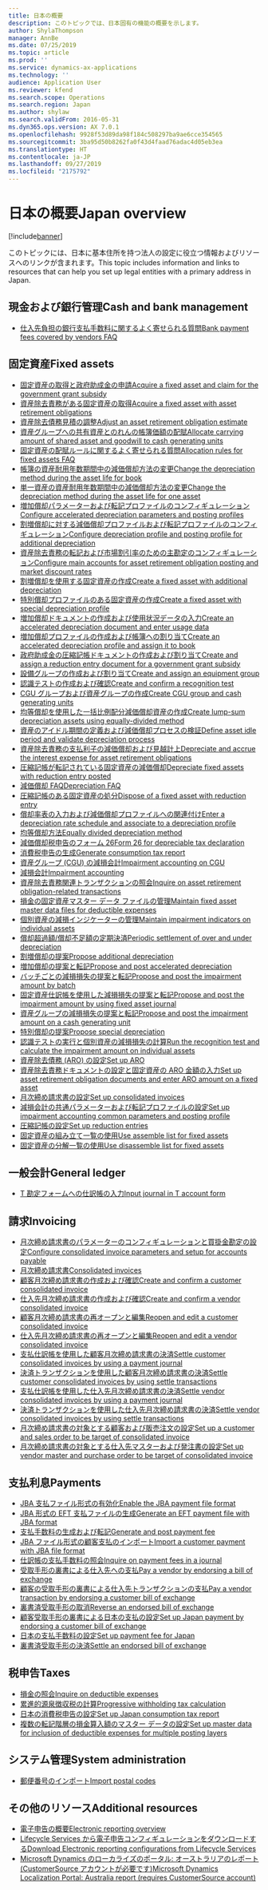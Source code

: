 ```yaml
---
title: 日本の概要
description: このトピックでは、日本固有の機能の概要を示します。
author: ShylaThompson
manager: AnnBe
ms.date: 07/25/2019
ms.topic: article
ms.prod: ''
ms.service: dynamics-ax-applications
ms.technology: ''
audience: Application User
ms.reviewer: kfend
ms.search.scope: Operations
ms.search.region: Japan
ms.author: shylaw
ms.search.validFrom: 2016-05-31
ms.dyn365.ops.version: AX 7.0.1
ms.openlocfilehash: 9928f53d89da98f184c508297ba9ae6cce354565
ms.sourcegitcommit: 3ba95d50b8262fa0f43d4faad76adac4d05eb3ea
ms.translationtype: HT
ms.contentlocale: ja-JP
ms.lasthandoff: 09/27/2019
ms.locfileid: "2175792"
---
```

# <a name="japan-overview"></a><span data-ttu-id="f7412-103">日本の概要</span><span class="sxs-lookup"><span data-stu-id="f7412-103">Japan overview</span></span>

[!include[banner](../includes/banner.md)]

<span data-ttu-id="f7412-104">このトピックには、日本に基本住所を持つ法人の設定に役立つ情報およびリソースへのリンクが含まれます。</span><span class="sxs-lookup"><span data-stu-id="f7412-104">This topic includes information and links to resources that can help you set up legal entities with a primary address in Japan.</span></span>

## <a name="cash-and-bank-management"></a><span data-ttu-id="f7412-105">現金および銀行管理</span><span class="sxs-lookup"><span data-stu-id="f7412-105">Cash and bank management</span></span>

-  [<span data-ttu-id="f7412-106">仕入先負担の銀行支払手数料に関するよく寄せられる質問</span><span class="sxs-lookup"><span data-stu-id="f7412-106">Bank payment fees covered by vendors FAQ</span></span>](apac-jpn-bank-payment-fees-vendors.md)

## <a name="fixed-assets"></a><span data-ttu-id="f7412-107">固定資産</span><span class="sxs-lookup"><span data-stu-id="f7412-107">Fixed assets</span></span>
-  [<span data-ttu-id="f7412-108">固定資産の取得と政府助成金の申請</span><span class="sxs-lookup"><span data-stu-id="f7412-108">Acquire a fixed asset and claim for the government grant subsidy</span></span>](tasks/acquire-fixed-asset-claim-government-grant-subsidy.md)
-  [<span data-ttu-id="f7412-109">資産除去責務がある固定資産の取得</span><span class="sxs-lookup"><span data-stu-id="f7412-109">Acquire a fixed asset with asset retirement obligations</span></span>](tasks/acquire-fixed-asset-asset-retirement-obligations.md)
-  [<span data-ttu-id="f7412-110">資産除去債務見積の調整</span><span class="sxs-lookup"><span data-stu-id="f7412-110">Adjust an asset retirement obligation estimate</span></span>](tasks/adjustment-asset-retirement-obligation-estimate.md)
-  [<span data-ttu-id="f7412-111">資産グループへの共有資産とのれんの帳簿価額の配賦</span><span class="sxs-lookup"><span data-stu-id="f7412-111">Allocate carrying amount of shared asset and goodwill to cash generating units</span></span>](tasks/allocate-carrying-amount.md)
-  [<span data-ttu-id="f7412-112">固定資産の配賦ルールに関するよく寄せられる質問</span><span class="sxs-lookup"><span data-stu-id="f7412-112">Allocation rules for fixed assets FAQ</span></span>](apac-jpn-allocation-rules-fixed-assets.md)
-  [<span data-ttu-id="f7412-113">帳簿の資産耐用年数期間中の減価償却方法の変更</span><span class="sxs-lookup"><span data-stu-id="f7412-113">Change the depreciation method during the asset life for book</span></span>](tasks/change-depreciation-method-during-asset-life-book.md)
-  [<span data-ttu-id="f7412-114">単一資産の資産耐用年数期間中の減価償却方法の変更</span><span class="sxs-lookup"><span data-stu-id="f7412-114">Change the depreciation method during the asset life for one asset</span></span>](tasks/change-depreciation-method-during-asset-life-one-asset.md)
-  [<span data-ttu-id="f7412-115">増加償却パラメーターおよび転記プロファイルのコンフィギュレーション</span><span class="sxs-lookup"><span data-stu-id="f7412-115">Configure accelerated depreciation parameters and posting profiles</span></span>](tasks/accelerated-depreciation-posting-profiles.md)
-  [<span data-ttu-id="f7412-116">割増償却に対する減価償却プロファイルおよび転記プロファイルのコンフィギュレーション</span><span class="sxs-lookup"><span data-stu-id="f7412-116">Configure depreciation profile and posting profile for additional depreciation</span></span>](tasks/consolidated-invoice-parameters-setup-accounts-payable.md)
-  [<span data-ttu-id="f7412-117">資産除去責務の転記および市場割引率のための主勘定のコンフィギュレーション</span><span class="sxs-lookup"><span data-stu-id="f7412-117">Configure main accounts for asset retirement obligation posting and market discount rates</span></span>](tasks/configure-main-accounts-asset-retirement.md)
-  [<span data-ttu-id="f7412-118">割増償却を使用する固定資産の作成</span><span class="sxs-lookup"><span data-stu-id="f7412-118">Create a fixed asset with additional depreciation</span></span>](tasks/create-fixed-asset-additional-depreciation.md)
-  [<span data-ttu-id="f7412-119">特別償却プロファイルのある固定資産の作成</span><span class="sxs-lookup"><span data-stu-id="f7412-119">Create a fixed asset with special depreciation profile</span></span>](tasks/create-fixed-asset-special-depreciation-profile.md)
-  [<span data-ttu-id="f7412-120">増加償却ドキュメントの作成および使用状況データの入力</span><span class="sxs-lookup"><span data-stu-id="f7412-120">Create an accelerated depreciation document and enter usage data</span></span>](tasks/create-accelerated-depreciation-document-enter-usage-data.md)
-  [<span data-ttu-id="f7412-121">増加償却プロファイルの作成および帳簿への割り当て</span><span class="sxs-lookup"><span data-stu-id="f7412-121">Create an accelerated depreciation profile and assign it to book</span></span>](tasks/create-accelerated-depreciation-profile-assign-it-book.md)
-  [<span data-ttu-id="f7412-122">政府助成金の圧縮記帳ドキュメントの作成および割り当て</span><span class="sxs-lookup"><span data-stu-id="f7412-122">Create and assign a reduction entry document for a government grant subsidy</span></span>](tasks/create-assign-reduction-document.md)
-  [<span data-ttu-id="f7412-123">設備グループの作成および割り当て</span><span class="sxs-lookup"><span data-stu-id="f7412-123">Create and assign an equipment group</span></span>](tasks/create-assign-equipment-group.md)
-  [<span data-ttu-id="f7412-124">認識テストの作成および確認</span><span class="sxs-lookup"><span data-stu-id="f7412-124">Create and confirm a recognition test</span></span>](tasks/create-confirm-recognition-test.md)
-  [<span data-ttu-id="f7412-125">CGU グループおよび資産グループの作成</span><span class="sxs-lookup"><span data-stu-id="f7412-125">Create CGU group and cash generating units</span></span>](tasks/create-cgu-group-cash-generating-units.md)
-  [<span data-ttu-id="f7412-126">均等償却を使用した一括比例配分減価償却資産の作成</span><span class="sxs-lookup"><span data-stu-id="f7412-126">Create lump-sum depreciation assets using equally-divided method</span></span>](tasks/create-lump-sum-depreciation-assets-equally-divided-method.md)
-  [<span data-ttu-id="f7412-127">資産のアイドル期間の定義および減価償却プロセスの検証</span><span class="sxs-lookup"><span data-stu-id="f7412-127">Define asset idle period and validate depreciation process</span></span>](tasks/define-asset-idle-period-validate-depreciation-process.md)
-  [<span data-ttu-id="f7412-128">資産除去責務の支払利子の減価償却および見越計上</span><span class="sxs-lookup"><span data-stu-id="f7412-128">Depreciate and accrue the interest expense for asset retirement obligations</span></span>](tasks/depreciate-accrue-interest-expense.md)
-  [<span data-ttu-id="f7412-129">圧縮記帳が転記されている固定資産の減価償却</span><span class="sxs-lookup"><span data-stu-id="f7412-129">Depreciate fixed assets with reduction entry posted</span></span>](tasks/depreciation-fixed-assets-reduction-entry-posted.md)
-  [<span data-ttu-id="f7412-130">減価償却 FAQ</span><span class="sxs-lookup"><span data-stu-id="f7412-130">Depreciation FAQ</span></span>](apac-jpn-fixed-asset-depreciation.md)
-  [<span data-ttu-id="f7412-131">圧縮記帳のある固定資産の処分</span><span class="sxs-lookup"><span data-stu-id="f7412-131">Dispose of a fixed asset with reduction entry</span></span>](tasks/dispose-fixed-asset-reduction-entry.md)
-  [<span data-ttu-id="f7412-132">償却率表の入力および減価償却プロファイルへの関連付け</span><span class="sxs-lookup"><span data-stu-id="f7412-132">Enter a depreciation rate schedule and associate to a depreciation profile</span></span>](tasks/enter-depreciation-rate-schedule.md)
-  [<span data-ttu-id="f7412-133">均等償却方法</span><span class="sxs-lookup"><span data-stu-id="f7412-133">Equally divided depreciation method</span></span>](apac-jpn-equally-divided-depreciation-method.md)
-  [<span data-ttu-id="f7412-134">減価償却税申告のフォーム 26</span><span class="sxs-lookup"><span data-stu-id="f7412-134">Form 26 for depreciable tax declaration</span></span>](tasks/jp-00027-form-26-depreciable-tax-declaration.md)
-  [<span data-ttu-id="f7412-135">消費税申告の生成</span><span class="sxs-lookup"><span data-stu-id="f7412-135">Generate consumption tax report</span></span>](tasks/japan-consumption-tax-report.md)
-  [<span data-ttu-id="f7412-136">資産グループ (CGU) の減損会計</span><span class="sxs-lookup"><span data-stu-id="f7412-136">Impairment accounting on CGU</span></span>](apac-jpn-impairment-accounting-cash-generating-unit.md)
-  [<span data-ttu-id="f7412-137">減損会計</span><span class="sxs-lookup"><span data-stu-id="f7412-137">Impairment accounting</span></span>](apac-jpn-impairment-accounting-fixed-assets.md)
-  [<span data-ttu-id="f7412-138">資産除去責務関連トランザクションの照会</span><span class="sxs-lookup"><span data-stu-id="f7412-138">Inquire on asset retirement obligation-related transactions</span></span>](tasks/inquiries-asset-retirement-obligation.md)
-  [<span data-ttu-id="f7412-139">損金の固定資産マスター データ ファイルの管理</span><span class="sxs-lookup"><span data-stu-id="f7412-139">Maintain fixed asset master data files for deductible expenses</span></span>](tasks/maintain-fixed-asset-master-data-files-deductible-expenses.md)
-  [<span data-ttu-id="f7412-140">個別資産の減損インジケーターの管理</span><span class="sxs-lookup"><span data-stu-id="f7412-140">Maintain impairment indicators on individual assets</span></span>](tasks/maintain-impairment-indicators-individual-assets.md)
-  [<span data-ttu-id="f7412-141">償却超過額/償却不足額の定期決済</span><span class="sxs-lookup"><span data-stu-id="f7412-141">Periodic settlement of over and under depreciation</span></span>](tasks/periodic-settlement-over-under-depreciation.md)
-  [<span data-ttu-id="f7412-142">割増償却の提案</span><span class="sxs-lookup"><span data-stu-id="f7412-142">Propose additional depreciation</span></span>](tasks/propose-additional-depreciation.md)
-  [<span data-ttu-id="f7412-143">増加償却の提案と転記</span><span class="sxs-lookup"><span data-stu-id="f7412-143">Propose and post accelerated depreciation</span></span>](tasks/propose-post-accelerated-depreciation.md)
-  [<span data-ttu-id="f7412-144">バッチごとの減損損失の提案と転記</span><span class="sxs-lookup"><span data-stu-id="f7412-144">Propose and post the impairment amount by batch</span></span>](tasks/propose-post-impairment-amount-batch.md)
-  [<span data-ttu-id="f7412-145">固定資産仕訳帳を使用した減損損失の提案と転記</span><span class="sxs-lookup"><span data-stu-id="f7412-145">Propose and post the impairment amount by using fixed asset journal</span></span>](tasks/propose-post-impairment-amount-fixed-asset-journal.md)
-  [<span data-ttu-id="f7412-146">資産グループの減損損失の提案と転記</span><span class="sxs-lookup"><span data-stu-id="f7412-146">Propose and post the impairment amount on a cash generating unit</span></span>](tasks/propose-post-impairment-amount-cash-generating-unit.md)
-  [<span data-ttu-id="f7412-147">特別償却の提案</span><span class="sxs-lookup"><span data-stu-id="f7412-147">Propose special depreciation</span></span>](tasks/propose-special-depreciation.md)
-  [<span data-ttu-id="f7412-148">認識テストの実行と個別資産の減損損失の計算</span><span class="sxs-lookup"><span data-stu-id="f7412-148">Run the recognition test and calculate the impairment amount on individual assets</span></span>](tasks/run-recognition-test-calculate.md)
-  [<span data-ttu-id="f7412-149">資産除去債務 (ARO) の設定</span><span class="sxs-lookup"><span data-stu-id="f7412-149">Set up ARO</span></span>](apac-jpn-asset-retirement-obligation-fixed-assets.md)
-  [<span data-ttu-id="f7412-150">資産除去責務ドキュメントの設定と固定資産の ARO 金額の入力</span><span class="sxs-lookup"><span data-stu-id="f7412-150">Set up asset retirement obligation documents and enter ARO amount on a fixed asset</span></span>](tasks/set-up-asset-retirement-obligation.md)
-  [<span data-ttu-id="f7412-151">月次締め請求書の設定</span><span class="sxs-lookup"><span data-stu-id="f7412-151">Set up consolidated invoices</span></span>](tasks/set-up-consolidated-invoices.md)
-  [<span data-ttu-id="f7412-152">減損会計の共通パラメーターおよび転記プロファイルの設定</span><span class="sxs-lookup"><span data-stu-id="f7412-152">Set up impairment accounting common parameters and posting profile</span></span>](tasks/impairment-accounting.md)
-  [<span data-ttu-id="f7412-153">圧縮記帳の設定</span><span class="sxs-lookup"><span data-stu-id="f7412-153">Set up reduction entries</span></span>](apac-jpn-reduction-entry-fixed-assets.md)
-  [<span data-ttu-id="f7412-154">固定資産の組み立て一覧の使用</span><span class="sxs-lookup"><span data-stu-id="f7412-154">Use assemble list for fixed assets</span></span>](tasks/use-assemble-list-fixed-asset.md)
-  [<span data-ttu-id="f7412-155">固定資産の分解一覧の使用</span><span class="sxs-lookup"><span data-stu-id="f7412-155">Use disassemble list for fixed assets</span></span>](tasks/use-disassemble-list-fixed-assets.md)

## <a name="general-ledger"></a><span data-ttu-id="f7412-156">一般会計</span><span class="sxs-lookup"><span data-stu-id="f7412-156">General ledger</span></span>
-  [<span data-ttu-id="f7412-157">T 勘定フォームへの仕訳帳の入力</span><span class="sxs-lookup"><span data-stu-id="f7412-157">Input journal in T account form</span></span>](tasks/jp-00005-input-journal-t-account-form-japan.md)

## <a name="invoicing"></a><span data-ttu-id="f7412-158">請求</span><span class="sxs-lookup"><span data-stu-id="f7412-158">Invoicing</span></span>
-  [<span data-ttu-id="f7412-159">月次締め請求書のパラメーターのコンフィギュレーションと買掛金勘定の設定</span><span class="sxs-lookup"><span data-stu-id="f7412-159">Configure consolidated invoice parameters and setup for accounts payable</span></span>](tasks/consolidated-invoice-parameters-setup-accounts-payable.md)
-  [<span data-ttu-id="f7412-160">月次締め請求書</span><span class="sxs-lookup"><span data-stu-id="f7412-160">Consolidated invoices</span></span>](apac-jpn-consolidate-invoices.md)
-  [<span data-ttu-id="f7412-161">顧客月次締め請求書の作成および確認</span><span class="sxs-lookup"><span data-stu-id="f7412-161">Create and confirm a customer consolidated invoice</span></span>](tasks/create-confirm-customer-consolidated-invoice.md)
-  [<span data-ttu-id="f7412-162">仕入先月次締め請求書の作成および確認</span><span class="sxs-lookup"><span data-stu-id="f7412-162">Create and confirm a vendor consolidated invoice</span></span>](tasks/create-confirm-vendor-consolidated-invoice.md)
-  [<span data-ttu-id="f7412-163">顧客月次締め請求書の再オープンと編集</span><span class="sxs-lookup"><span data-stu-id="f7412-163">Reopen and edit a customer consolidated invoice</span></span>](tasks/reopen-edit-customer-consolidated-invoice.md)
-  [<span data-ttu-id="f7412-164">仕入先月次締め請求書の再オープンと編集</span><span class="sxs-lookup"><span data-stu-id="f7412-164">Reopen and edit a vendor consolidated invoice</span></span>](tasks/reopen-edit-vendor-consolidated-invoice.md)
-  [<span data-ttu-id="f7412-165">支払仕訳帳を使用した顧客月次締め請求書の決済</span><span class="sxs-lookup"><span data-stu-id="f7412-165">Settle customer consolidated invoices by using a payment journal</span></span>](tasks/settle-customer-consolidated-invoices-payment-journal.md)
-  [<span data-ttu-id="f7412-166">決済トランザクションを使用した顧客月次締め請求書の決済</span><span class="sxs-lookup"><span data-stu-id="f7412-166">Settle customer consolidated invoices by using settle transactions</span></span>](tasks/settle-customer-consolidated-invoices-settle-transactions.md)
-  [<span data-ttu-id="f7412-167">支払仕訳帳を使用した仕入先月次締め請求書の決済</span><span class="sxs-lookup"><span data-stu-id="f7412-167">Settle vendor consolidated invoices by using a payment journal</span></span>](tasks/settle-vendor-consolidated-invoices-payment-journal.md)
-  [<span data-ttu-id="f7412-168">決済トランザクションを使用した仕入先月次締め請求書の決済</span><span class="sxs-lookup"><span data-stu-id="f7412-168">Settle vendor consolidated invoices by using settle transactions</span></span>](tasks/settle-vendor-consolidated-invoices-settle-transactions.md)
-  [<span data-ttu-id="f7412-169">月次締め請求書の対象とする顧客および販売注文の設定</span><span class="sxs-lookup"><span data-stu-id="f7412-169">Set up a customer and sales order to be target of consolidated invoice</span></span>](tasks/set-up-customer-sales-order-target-consolidated-invoice.md)
-  [<span data-ttu-id="f7412-170">月次締め請求書の対象とする仕入先マスターおよび発注書の設定</span><span class="sxs-lookup"><span data-stu-id="f7412-170">Set up vendor master and purchase order to be target of consolidated invoice</span></span>](tasks/vendor-master-po.md)

## <a name="payments"></a><span data-ttu-id="f7412-171">支払利息</span><span class="sxs-lookup"><span data-stu-id="f7412-171">Payments</span></span>
-  [<span data-ttu-id="f7412-172">JBA 支払ファイル形式の有効化</span><span class="sxs-lookup"><span data-stu-id="f7412-172">Enable the JBA payment file format</span></span>](tasks/jba-payment-file-format.md)
-  [<span data-ttu-id="f7412-173">JBA 形式の EFT 支払ファイルの生成</span><span class="sxs-lookup"><span data-stu-id="f7412-173">Generate an EFT payment file with JBA format</span></span>](tasks/eft-payment-file-jba-format.md)
-  [<span data-ttu-id="f7412-174">支払手数料の生成および転記</span><span class="sxs-lookup"><span data-stu-id="f7412-174">Generate and post payment fee</span></span>](tasks/post-payment-fee.md)
-  [<span data-ttu-id="f7412-175">JBA ファイル形式の顧客支払のインポート</span><span class="sxs-lookup"><span data-stu-id="f7412-175">Import a customer payment with JBA file format</span></span>](tasks/import-customer-payment-jba-file-format.md)
-  [<span data-ttu-id="f7412-176">仕訳帳の支払手数料の照会</span><span class="sxs-lookup"><span data-stu-id="f7412-176">Inquire on payment fees in a journal</span></span>](tasks/inquiries-payment-fee-journal.md)
-  [<span data-ttu-id="f7412-177">受取手形の裏書による仕入先への支払</span><span class="sxs-lookup"><span data-stu-id="f7412-177">Pay a vendor by endorsing a bill of exchange</span></span>](apac-jpn-endorse-bill-of-exchange.md)
-  [<span data-ttu-id="f7412-178">顧客の受取手形の裏書による仕入先トランザクションの支払</span><span class="sxs-lookup"><span data-stu-id="f7412-178">Pay a vendor transaction by endorsing a customer bill of exchange</span></span>](tasks/pay-vendor-transaction.md)
-  [<span data-ttu-id="f7412-179">裏書済受取手形の取消</span><span class="sxs-lookup"><span data-stu-id="f7412-179">Reverse an endorsed bill of exchange</span></span>](tasks/reverse-endorsed-bill-exchange.md)
-  [<span data-ttu-id="f7412-180">顧客受取手形の裏書による日本の支払の設定</span><span class="sxs-lookup"><span data-stu-id="f7412-180">Set up Japan payment by endorsing a customer bill of exchange</span></span>](tasks/setup-japan-payment-endorsing-customer-bill-exchange.md)
-  [<span data-ttu-id="f7412-181">日本の支払手数料の設定</span><span class="sxs-lookup"><span data-stu-id="f7412-181">Set up payment fee for Japan</span></span>](tasks/setup-payment-fee-japan.md)
-  [<span data-ttu-id="f7412-182">裏書済受取手形の決済</span><span class="sxs-lookup"><span data-stu-id="f7412-182">Settle an endorsed bill of exchange</span></span>](tasks/settle-endorsed-bill-exchange.md)



## <a name="taxes"></a><span data-ttu-id="f7412-183">税申告</span><span class="sxs-lookup"><span data-stu-id="f7412-183">Taxes</span></span>
-  [<span data-ttu-id="f7412-184">損金の照会</span><span class="sxs-lookup"><span data-stu-id="f7412-184">Inquire on deductible expenses</span></span>](tasks/inquiry-deductible-expenses.md)
-  [<span data-ttu-id="f7412-185">累進的源泉徴収税の計算</span><span class="sxs-lookup"><span data-stu-id="f7412-185">Progressive withholding tax calculation</span></span>](apac-jpn-progressive-withholding-tax-calculation.md)
-  [<span data-ttu-id="f7412-186">日本の消費税申告の設定</span><span class="sxs-lookup"><span data-stu-id="f7412-186">Set up Japan consumption tax report</span></span>](tasks/setup-japan-consumption-tax-report.md)
-  [<span data-ttu-id="f7412-187">複数の転記階層の損金算入額のマスター データの設定</span><span class="sxs-lookup"><span data-stu-id="f7412-187">Set up master data for inclusion of deductible expenses for multiple posting layers</span></span>](tasks/set-up-master-data-inclusion.md)

## <a name="system-administration"></a><span data-ttu-id="f7412-188">システム管理</span><span class="sxs-lookup"><span data-stu-id="f7412-188">System administration</span></span>
-  [<span data-ttu-id="f7412-189">郵便番号のインポート</span><span class="sxs-lookup"><span data-stu-id="f7412-189">Import postal codes</span></span>](apac-jpn-import-postal-codes.md) 


## <a name="additional-resources"></a><span data-ttu-id="f7412-190">その他のリソース</span><span class="sxs-lookup"><span data-stu-id="f7412-190">Additional resources</span></span>

- [<span data-ttu-id="f7412-191">電子申告の概要</span><span class="sxs-lookup"><span data-stu-id="f7412-191">Electronic reporting overview</span></span>](../../dev-itpro/analytics/general-electronic-reporting.md)
- [<span data-ttu-id="f7412-192">Lifecycle Services から電子申告コンフィギュレーションをダウンロードする</span><span class="sxs-lookup"><span data-stu-id="f7412-192">Download Electronic reporting configurations from Lifecycle Services</span></span>](../../dev-itpro/analytics/download-electronic-reporting-configuration-lcs.md)
- [<span data-ttu-id="f7412-193">Microsoft Dynamics のローカライズのポータル: オーストラリアのレポート (CustomerSource アカウントが必要です)</span><span class="sxs-lookup"><span data-stu-id="f7412-193">Microsoft Dynamics Localization Portal: Australia report (requires CustomerSource account)</span></span>](https://mbs.microsoft.com/files/customer/AX/Support/supportnews/japan.html)
